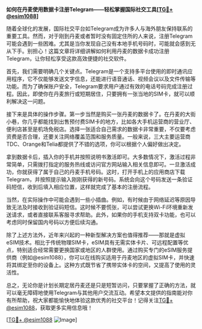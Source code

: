 **如何在丹麦使用数据卡注册Telegram——轻松掌握国际社交工具[[TG💪+ @esim1088](https://t.me/s/esim1088)]**

随着全球化的发展，国际社交平台如Telegram成为许多人与海外朋友保持联系的重要工具。然而，对于刚到丹麦或者暂时没有固定住所的人来说，注册Telegram可能会遇到一些困难。尤其是当你发现自己没有本地手机号码时，可能就会感到无从下手。别担心！这篇文章将详细讲解如何利用丹麦的数据卡成功注册Telegram，让你轻松享受这款高效便捷的社交软件。

首先，我们需要明确几个关键点。Telegram是一个支持多平台使用的即时通讯应用程序，它不仅能够发送文字信息，还能进行语音通话、视频会议以及文件传输等功能。而为了确保账户安全，Telegram要求用户通过有效的电话号码完成注册过程。因此，即使你在丹麦旅行或短期居住，只要拥有一张当地的SIM卡，就可以顺利解决这一问题。

接下来是具体的操作步骤。第一步当然是购买一张丹麦的数据卡了。在丹麦的大街小巷，你几乎都能找到出售预付费SIM卡的地方，比如各大手机运营商的营业厅、便利店甚至是机场免税店。选择一张适合自己需求的数据卡非常重要，不仅要考虑资费是否合理，还要关注网络覆盖范围和服务质量。一般来说，三大主要运营商TDC、Orange和Telia都提供了不错的选项，你可以根据个人偏好做出决定。

拿到数据卡后，插入你的手机并按照说明书激活即可。大多数情况下，激活过程非常简单，只需拨打指定的服务热线或访问官方网站输入相关信息即可。一旦激活成功，你就获得了属于自己的丹麦手机号码。这时，打开手机上的应用商店下载Telegram，并按照提示输入刚刚获得的新号码。系统会向这个号码发送一条验证码短信，收到后填入相应位置，这样就完成了基本的注册流程。

当然，在实际操作中可能会遇到一些小插曲。例如，有时候由于网络延迟等原因导致无法及时接收到验证码短信。这时候不要慌张，可以尝试更换Wi-Fi环境重新发送请求，或者直接联系客服寻求帮助。此外，如果你的手机支持双卡功能，也可以考虑同时保留国内号码以方便后续沟通。

除了上述方法外，近年来兴起的一种新型解决方案也值得推荐——那就是虚拟eSIM技术。相比于传统物理SIM卡，eSIM具有无需实体卡片、可远程配置等优点，特别适合经常需要更换国家或地区的人群使用。通过购买专门的eSIM服务提供商（例如@esim1088），你可以在线购买适用于丹麦地区的虚拟SIM卡，并快速将其绑定至你的设备上。这种方式既节省了携带实体卡的空间，又提高了使用的灵活性。

总之，无论你是计划长期定居丹麦还是只是短暂访问，只要掌握了正确的方法，就可以毫无障碍地使用Telegram与其他用户交流互动。希望本文提供的指南能对你有所帮助，祝大家都能愉快地体验这款优秀的社交平台！记得关注[TG💪+ @esim1088](https://t.me/s/esim1088)，获取更多实用信息哦！

[[TG💪+ @esim1088](https://t.me/s/esim1088) ![Image](https://i.postimg.cc/4NQfJmqS/Snipaste-2025-05-13-00-14-12.png)]